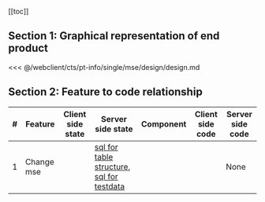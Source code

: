 [[toc]]

## Section 1: Graphical representation of end product

<<< @/webclient/cts/pt-info/single/mse/design/design.md

## Section 2: Feature to code relationship

| #   | Feature    | Client side state | Server side state                                                                                                                                                                                                                                                                                                    | Component | Client side code | Server side code |
| --- | ---------- | ----------------- | -------------------------------------------------------------------------------------------------------------------------------------------------------------------------------------------------------------------------------------------------------------------------------------------------------------------- | --------- | ---------------- | ---------------- |
| 1   | Change mse |                   | [sql for table structure](https://github.com/savantcare/emr/blob/master/webclient/cts/pt-info/single/mse/db/structure/sc_mse/structure-gen-on-2020-07-06.sql), [sql for testdata](https://github.com/savantcare/emr/blob/master/webclient/cts/pt-info/single/mse/db/structure/sc_mse/testdata-gen-on-2020-07-06.sql) |           |                  | None             |
